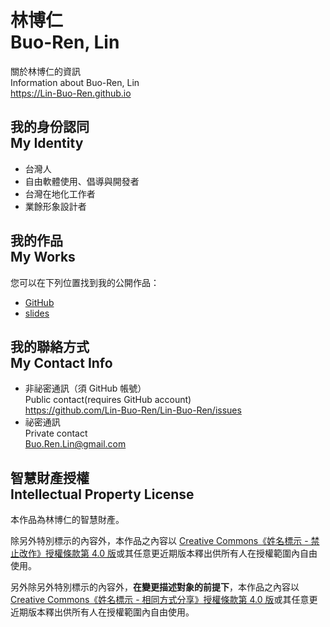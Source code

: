 # 林博仁<br>Buo-Ren, Lin
關於林博仁的資訊  
Information about Buo-Ren, Lin  
<https://Lin-Buo-Ren.github.io>

## 我的身份認同<br>My Identity
* 台灣人
* 自由軟體使用、倡導與開發者
* 台灣在地化工作者
* 業餘形象設計者

## 我的作品<br>My Works
您可以在下列位置找到我的公開作品：

* [GitHub](https://github.com/Lin-Buo-Ren)
* [slides](https://slides.com/lin-buo-ren)

## 我的聯絡方式<br>My Contact Info
* 非祕密通訊（須 GitHub 帳號）  
  Public contact(requires GitHub account)  
  <https://github.com/Lin-Buo-Ren/Lin-Buo-Ren/issues>
* 祕密通訊  
  Private contact  
  <Buo.Ren.Lin@gmail.com>

## 智慧財產授權<br>Intellectual Property License
本作品為林博仁的智慧財產。

除另外特別標示的內容外，本作品之內容以 [Creative Commons《姓名標示 - 禁止改作》授權條款第 4.0 版](http://creativecommons.org/licenses/by-nd/4.0/)或其任意更近期版本釋出供所有人在授權範圍內自由使用。

另外除另外特別標示的內容外，**在變更描述對象的前提下**，本作品之內容以 [Creative Commons《姓名標示 - 相同方式分享》授權條款第 4.0 版](http://creativecommons.org/licenses/by-sa/4.0/)或其任意更近期版本釋出供所有人在授權範圍內自由使用。
